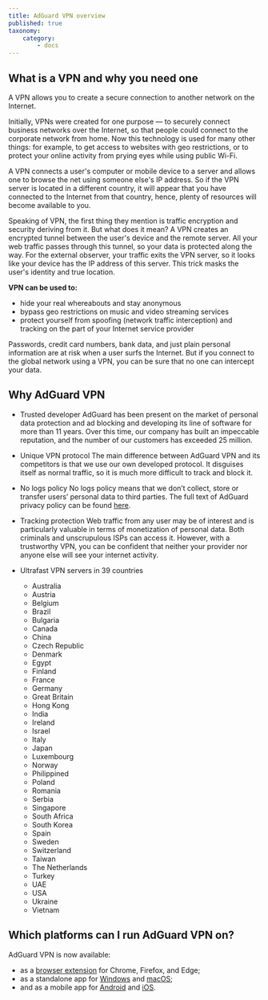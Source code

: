 ```yaml
---
title: AdGuard VPN overview
published: true
taxonomy:
    category:
        - docs
---
```

## What is a VPN and why you need one
A VPN allows you to create a secure connection to another network on the Internet.

Initially, VPNs were created for one purpose — to securely connect business networks over the Internet, so that people could connect to the corporate network from home. Now this technology is used for many other things: for example, to get access to websites with geo restrictions, or to protect your online activity from prying eyes while using public Wi-Fi.

A VPN connects a user's computer or mobile device to a server and allows one to browse the net using someone else's IP address. So if the VPN server is located in a different country, it will appear that you have connected to the Internet from that country, hence, plenty of resources will become available to you.

Speaking of VPN, the first thing they mention is traffic encryption and security deriving from it. But what does it mean? A VPN creates an encrypted tunnel between the user's device and the remote server. All your web traffic passes through this tunnel, so your data is protected along the way. For the external observer, your traffic exits the VPN server, so it looks like your device has the IP address of this server. This trick masks the user's identity and true location.

**VPN can be used to:**
- hide your real whereabouts and stay anonymous
- bypass geo restrictions on music and video streaming services
- protect yourself from spoofing (network traffic interception) and tracking on the part of your Internet service provider

Passwords, credit card numbers, bank data, and just plain personal information are at risk when a user surfs the Internet. But if you connect to the global network using a VPN, you can be sure that no one can intercept your data.
 
## Why AdGuard VPN
* Trusted developer
AdGuard has been present on the market of personal data protection and ad blocking and developing its line of software for more than 11 years. Over this time, our company has built an impeccable reputation, and the number of our customers has exceeded 25 million.

* Unique VPN protocol
The main difference between AdGuard VPN and its competitors is that we use our own developed protocol. It disguises itself as normal traffic, so it is much more difficult to track and block it.

* No logs policy
No logs policy means that we don’t collect, store or transfer users’ personal data to third parties. The full text of AdGuard privacy policy can be found [here](https://adguard.com/en/privacy.html).

* Tracking protection
Web traffic from any user may be of interest and is particularly valuable in terms of monetization of personal data. Both criminals and unscrupulous ISPs can access it. However, with a trustworthy VPN, you can be confident that neither your provider nor anyone else will see your internet activity.

* Ultrafast VPN servers in 39 countries

	- Australia
	- Austria
	- Belgium
	- Brazil
	- Bulgaria
	- Canada
	- China
	- Czech Republic
	- Denmark
	- Egypt
	- Finland
	- France
	- Germany
	- Great Britain
	- Hong Kong
	- India
	- Ireland
	- Israel
	- Italy
	- Japan
	- Luxembourg
	- Norway
	- Philippined
	- Poland
	- Romania
	- Serbia
	- Singapore
	- South Africa
	- South Korea
	- Spain
	- Sweden
	- Switzerland
	- Taiwan
	- The Netherlands
	- Turkey
	- UAE
	- USA
	- Ukraine
	- Vietnam

## Which platforms can I run AdGuard VPN on?

AdGuard VPN is now available:

- as a [browser extension](https://adguard-vpn.com/browser-extension/overview.html) for Chrome, Firefox, and Edge;
- as a standalone app for [Windows](https://adguard-vpn.com/windows/overview.html) and [macOS](https://adguard-vpn.com/mac/overview.html);
- and as a mobile app for [Android](https://adguard-vpn.com/android/overview.html) and [iOS](https://adguard-vpn.com/ios/overview.html).